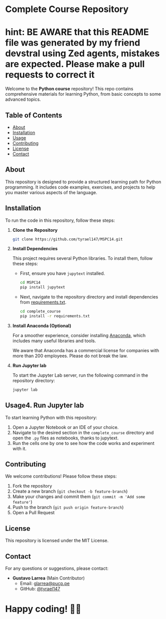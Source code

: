 # Complete Course Repository

# <div class="alert alert-block alert-info"><b>hint: </b> BE AWARE that this README file was generated by my friend devstral using Zed agents, mistakes are expected. Please make a pull requests to correct it</div>

Welcome to the **Python course** repository! This repo contains comprehensive materials for learning Python, from basic concepts to some advanced topics.

## Table of Contents

- [About](#about)
- [Installation](#installation)
- [Usage](#usage)
- [Contributing](#contributing)
- [License](#license)
- [Contact](#contact)

## About

This repository is designed to provide a structured learning path for Python programming. It includes code examples, exercises, and projects to help you master various aspects of the language.

## Installation

To run the code in this repository, follow these steps:

1. **Clone the Repository**
   ```bash
   git clone https://github.com/tyrael147/MSPC14.git
   ```

2. **Install Dependencies**

   This project requires several Python libraries. To install them, follow these steps:
    - First, ensure you have `jupytext` installed.
      ```bash
      cd MSPC14
      pip install jupytext
      ```
    - Next, navigate to the repository directory and install dependencies from [requirements.txt](2025-I/complete_course/requirements.txt).
      ```bash
      cd complete_course
      pip install -r requirements.txt
      ```

3. **Install Anaconda (Optional)**

   For a smoother experience, consider installing [Anaconda](https://www.anaconda.com/products/distribution), which includes many useful libraries and tools.

   We aware that Anaconda has a commercial license for companies with more than 200 employees. Please do not break the law.

4. **Run Jupyter lab**

   To start the Jupyter Lab server, run the following command in the repository directory:
   ```bash
   jupyter lab
   ```

## Usage4. **Run Jupyter lab**

To start learning Python with this repository:

1. Open a Jupyter Notebook or an IDE of your choice.
2. Navigate to the desired section in the `complete_course` directory and open the `.py` files as notebooks, thanks to jupytext.
3. Run the cells one by one to see how the code works and experiment with it.

## Contributing

We welcome contributions! Please follow these steps:

1. Fork the repository
2. Create a new branch (`git checkout -b feature-branch`)
3. Make your changes and commit them (`git commit -m 'Add some feature'`)
4. Push to the branch (`git push origin feature-branch`)
5. Open a Pull Request

## License

This repository is licensed under the MIT License.

## Contact

For any questions or suggestions, please contact:

- **Gustavo Larrea** (Main Contributor)
  - Email: glarrea@pucp.pe
  - GitHub: [@tyrael147](https://github.com/tyrael147)

# Happy coding! 🚀🐍
